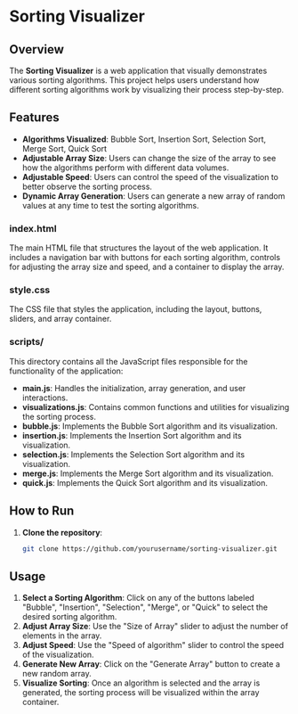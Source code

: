 # Sorting Visualizer

## Overview
The **Sorting Visualizer** is a web application that visually demonstrates various sorting algorithms. This project helps users understand how different sorting algorithms work by visualizing their process step-by-step. 

## Features
- **Algorithms Visualized**: Bubble Sort, Insertion Sort, Selection Sort, Merge Sort, Quick Sort
- **Adjustable Array Size**: Users can change the size of the array to see how the algorithms perform with different data volumes.
- **Adjustable Speed**: Users can control the speed of the visualization to better observe the sorting process.
- **Dynamic Array Generation**: Users can generate a new array of random values at any time to test the sorting algorithms.


### index.html
The main HTML file that structures the layout of the web application. It includes a navigation bar with buttons for each sorting algorithm, controls for adjusting the array size and speed, and a container to display the array.

### style.css
The CSS file that styles the application, including the layout, buttons, sliders, and array container.

### scripts/
This directory contains all the JavaScript files responsible for the functionality of the application:

- **main.js**: Handles the initialization, array generation, and user interactions.
- **visualizations.js**: Contains common functions and utilities for visualizing the sorting process.
- **bubble.js**: Implements the Bubble Sort algorithm and its visualization.
- **insertion.js**: Implements the Insertion Sort algorithm and its visualization.
- **selection.js**: Implements the Selection Sort algorithm and its visualization.
- **merge.js**: Implements the Merge Sort algorithm and its visualization.
- **quick.js**: Implements the Quick Sort algorithm and its visualization.

## How to Run
1. **Clone the repository**:
    ```bash
    git clone https://github.com/yourusername/sorting-visualizer.git
    ```


## Usage
1. **Select a Sorting Algorithm**: Click on any of the buttons labeled "Bubble", "Insertion", "Selection", "Merge", or "Quick" to select the desired sorting algorithm.
2. **Adjust Array Size**: Use the "Size of Array" slider to adjust the number of elements in the array.
3. **Adjust Speed**: Use the "Speed of algorithm" slider to control the speed of the visualization.
4. **Generate New Array**: Click on the "Generate Array" button to create a new random array.
5. **Visualize Sorting**: Once an algorithm is selected and the array is generated, the sorting process will be visualized within the array container.

